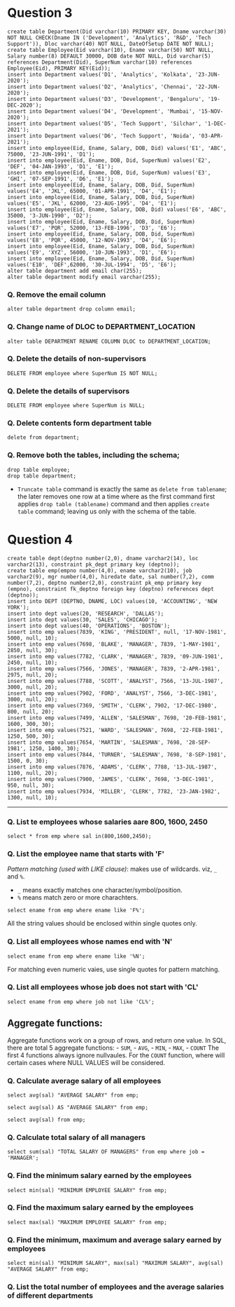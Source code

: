 # Question 3 

```
create table Department(Did varchar(10) PRIMARY KEY, Dname varchar(30) NOT NULL CHECK(Dname IN ('Development', 'Analytics', 'R&D', 'Tech Support')), Dloc varchar(40) NOT NULL, DateOfSetup DATE NOT NULL);
create table Employee(Eid varchar(10), Ename varchar(50) NOT NULL, Salary number(8) DEFAULT 30000, DOB date NOT NULL, Did varchar(5) references Department(Did), SuperNum varchar(10) references Employee(Eid), PRIMARY KEY(Eid));
insert into Department values('D1', 'Analytics', 'Kolkata', '23-JUN-2020');
insert into Department values('D2', 'Analytics', 'Chennai', '22-JUN-2020');
insert into Department values('D3', 'Development', 'Bengaluru', '19-DEC-2020');
insert into Department values('D4', 'Development', 'Mumbai', '15-NOV-2020');
insert into Department values('D5', 'Tech Support', 'Silchar', '1-DEC-2021');
insert into Department values('D6', 'Tech Support', 'Noida', '03-APR-2021');
insert into employee(Eid, Ename, Salary, DOB, Did) values('E1', 'ABC', 75000, '23-JUN-1991', 'D1');
insert into employee(Eid, Ename, DOB, Did, SuperNum) values('E2', 'DEF', '04-JAN-1993', 'D1', 'E1');
insert into employee(Eid, Ename, DOB, Did, SuperNum) values('E3', 'GHI', '07-SEP-1991', 'D6', 'E1');
insert into employee(Eid, Ename, Salary, DOB, Did, SuperNum) values('E4', 'JKL', 65000, '01-APR-1991', 'D4', 'E1');
insert into employee(Eid, Ename, Salary, DOB, Did, SuperNum) values('E5', 'JKL', 62000, '23-AUG-1995', 'D4', 'E1');
insert into employee(Eid, Ename, Salary, DOB, Did) values('E6', 'ABC', 35000, '3-JUN-1990', 'D2');
insert into employee(Eid, Ename, Salary, DOB, Did, SuperNum) values('E7', 'PQR', 52000, '13-FEB-1996', 'D3', 'E6');
insert into employee(Eid, Ename, Salary, DOB, Did, SuperNum) values('E8', 'PQR', 45000, '12-NOV-1993', 'D4', 'E6');
insert into employee(Eid, Ename, Salary, DOB, Did, SuperNum) values('E9', 'XYZ', 56000, '10-JUN-1993', 'D1', 'E6');
insert into employee(Eid, Ename, Salary, DOB, Did, SuperNum) values('E10', 'DEF',62000, '30-JUL-1994', 'D5', 'E6');
alter table department add email char(255);
alter table department modify email varchar(255);
```


### Q. Remove the email column
```
alter table department drop column email;
```

### Q. Change name of DLOC to DEPARTMENT_LOCATION
```
alter table DEPARTMENT RENAME COLUMN DLOC to DEPARTMENT_LOCATION;
```

### Q. Delete the details of non-supervisors
```
DELETE FROM employee where SuperNum IS NOT NULL;
```

### Q. Delete the details of supervisors
```
DELETE FROM employee where SuperNum is NULL;
```

### Q. Delete contents form department table
```
delete from department;
```

### Q. Remove both the tables, including the schema;
```
drop table employee;
drop table department;
```


-  `Truncate table` command is exactly the same as `delete from tablename`;  the later removes one row at a time where as the first command first applies `drop table (tablename)` command and then applies `create table` command; leaving us only with the schema of the table.


# Question 4

```
create table dept(deptno number(2,0), dname varchar2(14), loc varchar2(13), constraint pk_dept primary key (deptno));
create table emp(empno number(4,0), ename varchar2(10), job varchar2(9), mgr number(4,0), hiredate date, sal number(7,2), comm number(7,2), deptno number(2,0), constraint pk_emp primary key (empno), constraint fk_deptno foreign key (deptno) references dept (deptno));
insert into DEPT (DEPTNO, DNAME, LOC) values(10, 'ACCOUNTING', 'NEW YORK');
insert into dept values(20, 'RESEARCH', 'DALLAS');
insert into dept values(30, 'SALES', 'CHICAGO');
insert into dept values(40, 'OPERATIONS', 'BOSTON');
insert into emp values(7839, 'KING', 'PRESIDENT', null, '17-NOV-1981', 5000, null, 10);
insert into emp values(7698, 'BLAKE', 'MANAGER', 7839, '1-MAY-1981', 2850, null, 30);
insert into emp values(7782, 'CLARK', 'MANAGER', 7839, '09-JUN-1981', 2450, null, 10);
insert into emp values(7566, 'JONES', 'MANAGER', 7839, '2-APR-1981', 2975, null, 20);
insert into emp values(7788, 'SCOTT', 'ANALYST', 7566, '13-JUL-1987', 3000, null, 20);
insert into emp values(7902, 'FORD', 'ANALYST', 7566, '3-DEC-1981', 3000, null, 20);
insert into emp values(7369, 'SMITH', 'CLERK', 7902, '17-DEC-1980', 800, null, 20);
insert into emp values(7499, 'ALLEN', 'SALESMAN', 7698, '20-FEB-1981', 1600, 300, 30);
insert into emp values(7521, 'WARD', 'SALESMAN', 7698, '22-FEB-1981', 1250, 500, 30);
insert into emp values(7654, 'MARTIN', 'SALESMAN', 7698, '28-SEP-1981', 1250, 1400, 30);
insert into emp values(7844, 'TURNER', 'SALESMAN', 7698, '8-SEP-1981', 1500, 0, 30);
insert into emp values(7876, 'ADAMS', 'CLERK', 7788, '13-JUL-1987', 1100, null, 20);
insert into emp values(7900, 'JAMES', 'CLERK', 7698, '3-DEC-1981', 950, null, 30);
insert into emp values(7934, 'MILLER', 'CLERK', 7782, '23-JAN-1982', 1300, null, 10);
```



--------------------------------------------------------------------------------------------------------------------------

### Q. List te employees whose salaries aare 800, 1600, 2450

```
select * from emp where sal in(800,1600,2450);
```


### Q. List the employee name that starts with 'F'

_Pattern matching (used with LIKE clause)_: makes use of wildcards. viz, `_` and `%`.
- `_` means exactly matches one character/symbol/position.
- `%` means match zero or more charachters.



```
select ename from emp where ename like 'F%';
```

All the string values should be enclosed within single quotes only.


### Q. List all employees whose names end with 'N'

```
select ename from emp where ename like '%N';
```

For matching even numeric vaies, use single quotes for pattern matching.


### Q. List all employees whose job does not start with 'CL'
```
select ename from emp where job not like 'CL%';
```


## Aggregate functions:

Aggregate functions work on a group of rows, and return one value.
In SQL, there are total 5 aggregate functions:
	- `SUM`,
	- `AVG`,
	- `MIN`,
	- `MAX`,
	- `COUNT`
The first 4 functions always ignore nullvaules. For the `COUNT` function, where will certain cases where NULL VALUES will be considered.

### Q. Calculate average salary of all employees
```
select avg(sal) "AVERAGE SALARY" from emp;
```

```
select avg(sal) AS "AVERAGE SALARY" from emp;
```

```
select avg(sal) from emp;
```

### Q. Calculate total salary of all managers
```
select sum(sal) "TOTAL SALARY OF MANAGERS" from emp where job = 'MANAGER';
```

### Q. Find the minimum salary earned by the employees
```
select min(sal) "MINIMUM EMPLOYEE SALARY" from emp;
```

### Q. Find the maximum salary earned by the employees
```
select max(sal) "MAXIMUM EMPLOYEE SALARY" from emp;
```

### Q. Find the minimum, maximum and average salary earned by employees
```
select min(sal) "MINIMUM SALARY", max(sal) "MAXIMUM SALARY", avg(sal) "AVERAGE SALARY" from emp;
```

### Q. List the total number of employees and the average salaries of different departments

```
```
